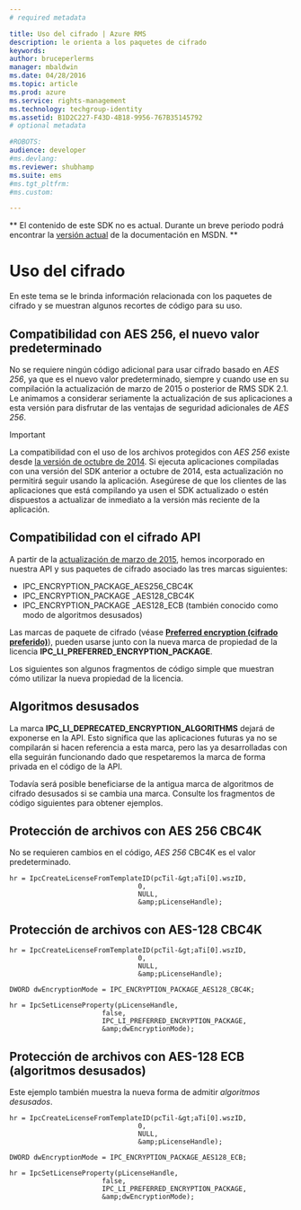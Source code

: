 ```yaml
---
# required metadata

title: Uso del cifrado | Azure RMS
description: le orienta a los paquetes de cifrado
keywords:
author: bruceperlerms
manager: mbaldwin
ms.date: 04/28/2016
ms.topic: article
ms.prod: azure
ms.service: rights-management
ms.technology: techgroup-identity
ms.assetid: B1D2C227-F43D-4B18-9956-767B35145792
# optional metadata

#ROBOTS:
audience: developer
#ms.devlang:
ms.reviewer: shubhamp
ms.suite: ems
#ms.tgt_pltfrm:
#ms.custom:

---
```

** El contenido de este SDK no es actual. Durante un breve periodo podrá encontrar la [versión actual](https://msdn.microsoft.com/library/windows/desktop/hh535290(v=vs.85).aspx) de la documentación en MSDN. **
# Uso del cifrado

En este tema se le brinda información relacionada con los paquetes de cifrado y se muestran algunos recortes de código para su uso.

## Compatibilidad con AES 256, el nuevo valor predeterminado

No se requiere ningún código adicional para usar cifrado basado en *AES 256*, ya que es el nuevo valor predeterminado, siempre y cuando use en su compilación la actualización de marzo de 2015 o posterior de RMS SDK 2.1. Le animamos a considerar seriamente la actualización de sus aplicaciones a esta versión para disfrutar de las ventajas de seguridad adicionales de *AES 256*.

> [!IMPORTANT]
> La compatibilidad con el uso de los archivos protegidos con *AES 256* existe desde [la versión de octubre de 2014](release-notes-rtm.md). Si ejecuta aplicaciones compiladas con una versión del SDK anterior a octubre de 2014, esta actualización no permitirá seguir usando la aplicación. Asegúrese de que los clientes de las aplicaciones que está compilando ya usen el SDK actualizado o estén dispuestos a actualizar de inmediato a la versión más reciente de la aplicación.

 
## Compatibilidad con el cifrado API

A partir de la [actualización de marzo de 2015](release-notes-rtm.md), hemos incorporado en nuestra API y sus paquetes de cifrado asociado las tres marcas siguientes:

-   IPC\_ENCRYPTION\_PACKAGE\_AES256\_CBC4K
-   IPC\_ENCRYPTION\_PACKAGE \_AES128\_CBC4K
-   IPC\_ENCRYPTION\_PACKAGE \_AES128\_ECB (también conocido como modo de algoritmos desusados)

Las marcas de paquete de cifrado (véase [**Preferred encryption (cifrado preferido)**](/rights-management/sdk/2.1/api/win/constants#msipc_preferred_encryption)), pueden usarse junto con la nueva marca de propiedad de la licencia **IPC\_LI\_PREFERRED\_ENCRYPTION\_PACKAGE**.

Los siguientes son algunos fragmentos de código simple que muestran cómo utilizar la nueva propiedad de la licencia.

## Algoritmos desusados

La marca **IPC\_LI\_DEPRECATED\_ENCRYPTION\_ALGORITHMS** dejará de exponerse en la API. Esto significa que las aplicaciones futuras ya no se compilarán si hacen referencia a esta marca, pero las ya desarrolladas con ella seguirán funcionando dado que respetaremos la marca de forma privada en el código de la API.

Todavía será posible beneficiarse de la antigua marca de algoritmos de cifrado desusados si se cambia una marca. Consulte los fragmentos de código siguientes para obtener ejemplos.

## Protección de archivos con AES 256 CBC4K

No se requieren cambios en el código, *AES 256* CBC4K es el valor predeterminado.

    
    hr = IpcCreateLicenseFromTemplateID(pcTil-&gt;aTi[0].wszID, 
                                    0, 
                                    NULL, 
                                    &amp;pLicenseHandle);
    

## Protección de archivos con AES-128 CBC4K

    
    hr = IpcCreateLicenseFromTemplateID(pcTil-&gt;aTi[0].wszID, 
                                    0, 
                                    NULL, 
                                    &amp;pLicenseHandle);
    
    DWORD dwEncryptionMode = IPC_ENCRYPTION_PACKAGE_AES128_CBC4K; 
    
    hr = IpcSetLicenseProperty(pLicenseHandle, 
                           false,
                           IPC_LI_PREFERRED_ENCRYPTION_PACKAGE,
                           &amp;dwEncryptionMode);
    

## Protección de archivos con AES-128 ECB (algoritmos desusados)

Este ejemplo también muestra la nueva forma de admitir *algoritmos desusados*.

    
    hr = IpcCreateLicenseFromTemplateID(pcTil-&gt;aTi[0].wszID, 
                                    0, 
                                    NULL, 
                                    &amp;pLicenseHandle);
    
    DWORD dwEncryptionMode = IPC_ENCRYPTION_PACKAGE_AES128_ECB;
    
    hr = IpcSetLicenseProperty(pLicenseHandle, 
                           false,
                           IPC_LI_PREFERRED_ENCRYPTION_PACKAGE, 
                           &amp;dwEncryptionMode);
    
 

 





<!--HONumber=Jun16_HO1-->


